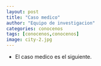 ```yaml
---
layout: post
title: "Caso medico"
author: "Equipo de investigacion"
categories: conocenos
tags: [conocenos,conocenos]
image: city-2.jpg
---
```


* El caso medico es el siguiente. 
